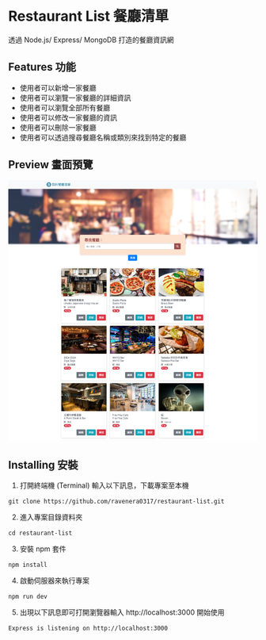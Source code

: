 # Restaurant List 餐廳清單

透過 Node.js/ Express/ MongoDB 打造的餐廳資訊網

## Features 功能

- 使用者可以新增一家餐廳
- 使用者可以瀏覽一家餐廳的詳細資訊
- 使用者可以瀏覽全部所有餐廳
- 使用者可以修改一家餐廳的資訊
- 使用者可以刪除一家餐廳
- 使用者可以透過搜尋餐廳名稱或類別來找到特定的餐廳

## Preview 畫面預覽

![](localhost_3000_.png)


## Installing 安裝

1. 打開終端機 (Terminal) 輸入以下訊息，下載專案至本機

```
git clone https://github.com/ravenera0317/restaurant-list.git
```

2. 進入專案目錄資料夾

```
cd restaurant-list
```

3. 安裝 npm 套件

```
npm install
```

4. 啟動伺服器來執行專案

```
npm run dev
```

5. 出現以下訊息即可打開瀏覽器輸入 http://localhost:3000 開始使用

```
Express is listening on http://localhost:3000
```
